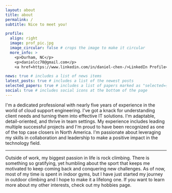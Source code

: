 ```yaml
---
layout: about
title: about
permalink: /
subtitle: Nice to meet you!

profile:
  align: right
  image: prof_pic.jpg
  image_circular: false # crops the image to make it circular
  more_info: >
    <p>Durham, NC</p>
    <p>danielcc70@gmail.com</p>
    <a href=https://www.linkedin.com/in/daniel-chen-/>LinkedIn Profile</a>

news: true # includes a list of news items
latest_posts: true # includes a list of the newest posts
selected_papers: true # includes a list of papers marked as "selected={true}"
social: true # includes social icons at the bottom of the page
---
```


I'm a dedicated professional with nearly five years of experience in the world of cloud support engineering. I've got a knack for understanding client needs and turning them into effective IT solutions. I'm adaptable, detail-oriented, and thrive in team settings. My experience includes leading multiple successful projects and I'm proud to have been recognized as one of the top case closers in North America. I'm passionate about leveraging my skills in collaboration and leadership to make a positive impact in the technology field.

---

Outside of work, my biggest passion in life is rock climbing. There is something so gratifying, yet humbling about the sport that keeps me motivated to keep coming back and conquering new challenges. As of now, most of my time is spent in indoor gyms, but I have just started my journey in outdoor climbing and I hope to make it a lifelong one. If you want to learn more about my other interests, check out my hobbies page. 
